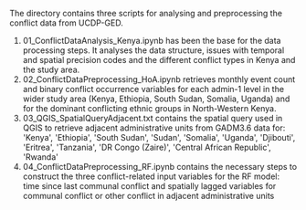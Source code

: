 The directory contains three scripts for analysing and preprocessing the conflict data from UCDP-GED.

1. 01_ConflictDataAnalysis_Kenya.ipynb has been the base for the data processing steps. It analyses the data structure, issues with temporal and spatial precision codes and the different conflict types in Kenya and the study area.
2. 02_ConflictDataPreprocessing_HoA.ipynb retrieves monthly event count and binary conflict occurrence variables for each admin-1 level in the wider study area (Kenya, Ethiopia, South Sudan, Somalia, Uganda) and for the dominant conflicting ethnic groups in North-Western Kenya.
3. 03_QGIS_SpatialQueryAdjacent.txt contains the spatial query used in QGIS to retrieve adjacent administrative units from GADM3.6 data for: 'Kenya', 'Ethiopia', 'South Sudan', 'Sudan', 'Somalia', 'Uganda', 'Djibouti', 'Eritrea', 'Tanzania', 'DR Congo (Zaire)', 'Central African Republic', 'Rwanda'
4. 04_ConflictDataPreprocessing_RF.ipynb contains the necessary steps to construct the three conflict-related input variables for the RF model: time since last communal conflict and spatially lagged variables for communal conflict or other conflict in adjacent administrative units
